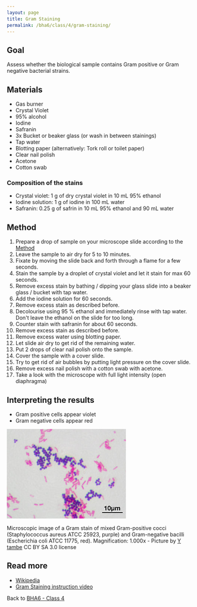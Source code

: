 ```yaml
---
layout: page
title: Gram Staining
permalink: /bha6/class/4/gram-staining/
---
```


## Goal

Assess whether the biological sample contains Gram positive or Gram negative bacterial strains.

## Materials

* Gas burner
* Crystal Violet
* 95% alcohol
* Iodine
* Safranin
* 3x Bucket or beaker glass (or wash in between stainings)
* Tap water
* Blotting paper (alternatively: Tork roll or toilet paper)
* Clear nail polish
* Acetone
* Cotton swab

### Composition of the stains

* Crystal violet: 1 g of dry crystal violet in 10 mL 95% ethanol
* Iodine solution: 1 g of iodine in 100 mL water
* Safranin: 0.25 g of safrin in 10 mL 95% ethanol and 90 mL water

## Method

1. Prepare a drop of sample on your microscope slide according to the [Method](/bha6/class/4/preparing-slides/)
2. Leave the sample to air dry for 5 to 10 minutes.
3. Fixate by moving the slide back and forth through a flame for a few seconds.
4. Stain the sample by a droplet of crystal violet and let it stain for max 60 seconds.
5. Remove excess stain by bathing / dipping your glass slide into a beaker glass / bucket with tap water.
6. Add the iodine solution for 60 seconds.
7. Remove excess stain as described before.
8. Decolourise using 95 % ethanol and immediately rinse with tap water. Don't leave the ethanol on the slide for too long.
9. Counter stain with safranin for about 60 seconds.
10. Remove excess stain as described before.
11. Remove excess water using blotting paper.
12. Let slide air dry to get rid of the remaining water.
13. Put 2 drops of clear nail polish onto the sample.
14. Cover the sample with a cover slide.
15. Try to get rid of air bubbles by putting light pressure on the cover slide.
16. Remove excess nail polish with a cotton swab with acetone.
13. Take a look with the microscope with full light intensity (open diaphragma)

## Interpreting the results

* Gram positive cells appear violet
* Gram negative cells appear red

![Gram stain](/bha6/class/4/gram-stain.jpg)

Microscopic image of a Gram stain of mixed Gram-positive cocci (Staphylococcus aureus ATCC 25923, purple) and Gram-negative bacilli (Escherichia coli ATCC 11775, red). Magnification: 1.000x - Picture by [Y tambe](http://commons.wikimedia.org/wiki/File:Gram_stain_01.jpg) CC BY SA 3.0 license

## Read more

* [Wikipedia](http://en.wikipedia.org/wiki/Gram_staining)
* [Gram Staining instruction video](https://www.youtube.com/watch?v=9Bnak_ITqck)

Back to [BHA6 - Class 4](/bha6/class/4/)
